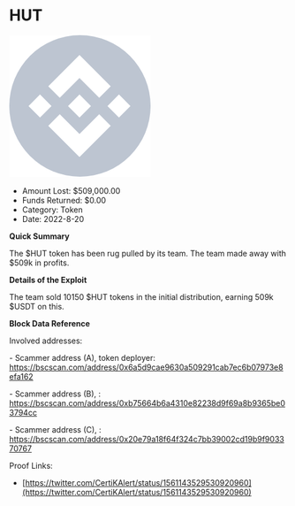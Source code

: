 # HUT
![HUT](/rektimages/HUT.png)
- Amount Lost: $509,000.00
- Funds Returned: $0.00
- Category: Token
- Date: 2022-8-20

**Quick Summary**

The $HUT token has been rug pulled by its team. The team made away with  $509k in profits.

  


 **Details of the Exploit**

The team sold 10150 $HUT tokens in the initial distribution, earning 509k $USDT on this.

  


 **Block Data Reference**

Involved addresses:

\- Scammer address (A), token deployer: https://bscscan.com/address/0x6a5d9cae9630a509291cab7ec6b07973e8efa162

\- Scammer address (B), : https://bscscan.com/address/0xb75664b6a4310e82238d9f69a8b9365be03794cc

\- Scammer address (C), : https://bscscan.com/address/0x20e79a18f64f324c7bb39002cd19b9f903370767


Proof Links:
- [https://twitter.com/CertiKAlert/status/1561143529530920960](https://twitter.com/CertiKAlert/status/1561143529530920960)


